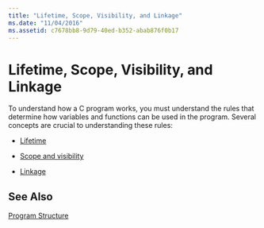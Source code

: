 ```yaml
---
title: "Lifetime, Scope, Visibility, and Linkage"
ms.date: "11/04/2016"
ms.assetid: c7678bb8-9d79-40ed-b352-abab876f0b17
---
```

# Lifetime, Scope, Visibility, and Linkage

To understand how a C program works, you must understand the rules that determine how variables and functions can be used in the program. Several concepts are crucial to understanding these rules:

- [Lifetime](../c-language/lifetime.md)

- [Scope and visibility](../c-language/scope-and-visibility.md)

- [Linkage](../c-language/linkage.md)

## See Also

[Program Structure](../c-language/program-structure.md)